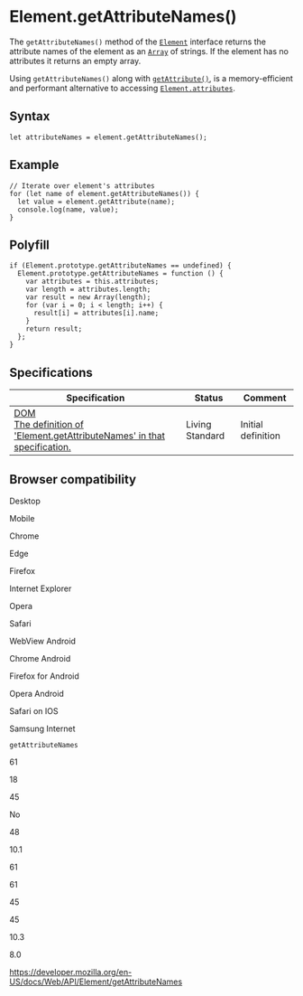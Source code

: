 Element.getAttributeNames()
===========================

The `getAttributeNames()` method of the [`Element`](../element) interface returns the attribute names of the element as an [`Array`](https://developer.mozilla.org/en-US/docs/Web/JavaScript/Reference/Global_Objects/Array) of strings. If the element has no attributes it returns an empty array.

Using `getAttributeNames()` along with [`getAttribute()`](getattribute), is a memory-efficient and performant alternative to accessing [`Element.attributes`](attributes).

Syntax
------

    let attributeNames = element.getAttributeNames();

Example
-------

    // Iterate over element's attributes
    for (let name of element.getAttributeNames()) {
      let value = element.getAttribute(name);
      console.log(name, value);
    }

Polyfill
--------

    if (Element.prototype.getAttributeNames == undefined) {
      Element.prototype.getAttributeNames = function () {
        var attributes = this.attributes;
        var length = attributes.length;
        var result = new Array(length);
        for (var i = 0; i < length; i++) {
          result[i] = attributes[i].name;
        }
        return result;
      };
    }

Specifications
--------------

<table><thead><tr class="header"><th>Specification</th><th>Status</th><th>Comment</th></tr></thead><tbody><tr class="odd"><td><a href="https://dom.spec.whatwg.org/#dom-element-getattributenames">DOM<br />
<span class="small">The definition of 'Element.getAttributeNames' in that specification.</span></a></td><td><span class="spec-living">Living Standard</span></td><td>Initial definition</td></tr></tbody></table>

Browser compatibility
---------------------

Desktop

Mobile

Chrome

Edge

Firefox

Internet Explorer

Opera

Safari

WebView Android

Chrome Android

Firefox for Android

Opera Android

Safari on IOS

Samsung Internet

`getAttributeNames`

61

18

45

No

48

10.1

61

61

45

45

10.3

8.0

<a href="https://developer.mozilla.org/en-US/docs/Web/API/Element/getAttributeNames" class="_attribution-link">https://developer.mozilla.org/en-US/docs/Web/API/Element/getAttributeNames</a>
